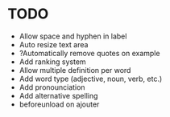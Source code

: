 # TODO

- Allow space and hyphen in label
- Auto resize text area
- ?Automatically remove quotes on example
- Add ranking system
- Allow multiple definition per word
- Add word type (adjective, noun, verb, etc.)
- Add pronounciation
- Add alternative spelling
- beforeunload on ajouter
